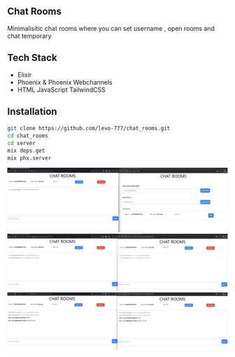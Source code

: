 ## Chat Rooms

Minimalisitic chat rooms where you can set username , open rooms and chat temporary

## Tech Stack
- Elixir
- Phoenix & Phoenix Webchannels
- HTML JavaScript TailwindCSS

## Installation

```bash
git clone https://github.com/levo-777/chat_rooms.git
cd chat_rooms
cd server
mix deps.get
mix phx.server
```

![chat_rooms](chat_rooms_1.png)
![chat_rooms](chat_rooms_2.png)
![chat_rooms](chat_rooms_3.png)
